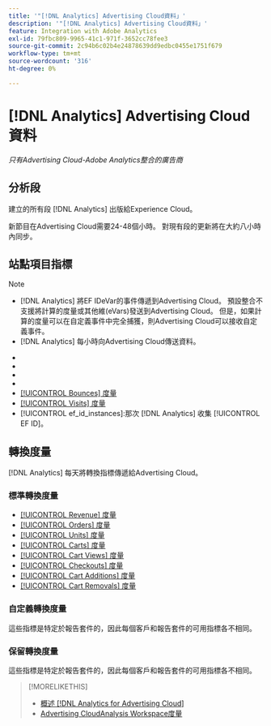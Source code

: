 ```yaml
---
title: '"[!DNL Analytics] Advertising Cloud資料」'
description: '"[!DNL Analytics] Advertising Cloud資料」'
feature: Integration with Adobe Analytics
exl-id: 79fbc809-9965-41c1-971f-3652cc78fee3
source-git-commit: 2c94b6c02b4e24878639dd9edbc0455e1751f679
workflow-type: tm+mt
source-wordcount: '316'
ht-degree: 0%

---
```


# [!DNL Analytics] Advertising Cloud資料

*只有Advertising Cloud-Adobe Analytics整合的廣告商*

## 分析段

建立的所有段 [!DNL Analytics] 出版給Experience Cloud。

新節目在Advertising Cloud需要24-48個小時。 對現有段的更新將在大約八小時內同步。

<!-- I added "metric" to some of the links below, even though it looks redundant, because of syntax limitations: If you use [!DNL] or [!UICONTROL] as the sole text of a link (such as [[!UICONTROL Revenue]], the tag is included in the link text (such as "[!UICONTROL Revenue]") when it's published. -->

## 站點項目指標

>[!NOTE]
>
>* [!DNL Analytics] 將EF IDeVar的事件傳遞到Advertising Cloud。  預設整合不支援將計算的度量或其他維(eVars)發送到Advertising Cloud。 但是，如果計算的度量可以在自定義事件中完全捕獲，則Advertising Cloud可以接收自定義事件。
>* [!DNL Analytics] 每小時向Advertising Cloud傳送資料。


* [!UICONTROL Timespent_secs_1stvisit]:訪問者首次訪問時在站點上花費的秒數。
* [!UICONTROL Timespent_secs_total]:按一下回望窗口內所有訪問站點所花費的總秒數。
* [!UICONTROL Pageviews_1stvisit]:訪問者首次訪問期間站點上的頁面視圖數。
* [!UICONTROL Pageviews_total]:按一下回望窗口內所有訪問站點上的頁面視圖總數。
* [[!UICONTROL Bounces] 度量](https://experienceleague.adobe.com/docs/analytics/components/metrics/bounces.html)
* [[!UICONTROL Visits] 度量](https://experienceleague.adobe.com/docs/analytics/components/metrics/visits.html)
* [!UICONTROL ef_id_instances]:那次 [!DNL Analytics] 收集 [!UICONTROL EF ID]。

## 轉換度量

[!DNL Analytics] 每天將轉換指標傳遞給Advertising Cloud。

### 標準轉換度量

* [[!UICONTROL Revenue] 度量](https://experienceleague.adobe.com/docs/analytics/components/metrics/revenue.html)
* [[!UICONTROL Orders] 度量](https://experienceleague.adobe.com/docs/analytics/components/metrics/orders.html)
* [[!UICONTROL Units] 度量](https://experienceleague.adobe.com/docs/analytics/components/metrics/units.html)
* [[!UICONTROL Carts] 度量](https://experienceleague.adobe.com/docs/analytics/components/metrics/carts.html)
* [[!UICONTROL Cart Views] 度量](https://experienceleague.adobe.com/docs/analytics/components/metrics/cart-views.html)
* [[!UICONTROL Checkouts] 度量](https://experienceleague.adobe.com/docs/analytics/components/metrics/checkouts.html)
* [[!UICONTROL Cart Additions] 度量](https://experienceleague.adobe.com/docs/analytics/components/metrics/cart-additions.html)
* [[!UICONTROL Cart Removals] 度量](https://experienceleague.adobe.com/docs/analytics/components/metrics/cart-removals.html)

### 自定義轉換度量

這些指標是特定於報告套件的，因此每個客戶和報告套件的可用指標各不相同。

### 保留轉換度量

這些指標是特定於報告套件的，因此每個客戶和報告套件的可用指標各不相同。

>[!MORELIKETHIS]
>
>* [概述 [!DNL Analytics for Advertising Cloud]](overview.md)
>* [Advertising CloudAnalysis Workspace度量](/help/integrations/analytics/advertising-cloud-metrics-in-analytics.md)

